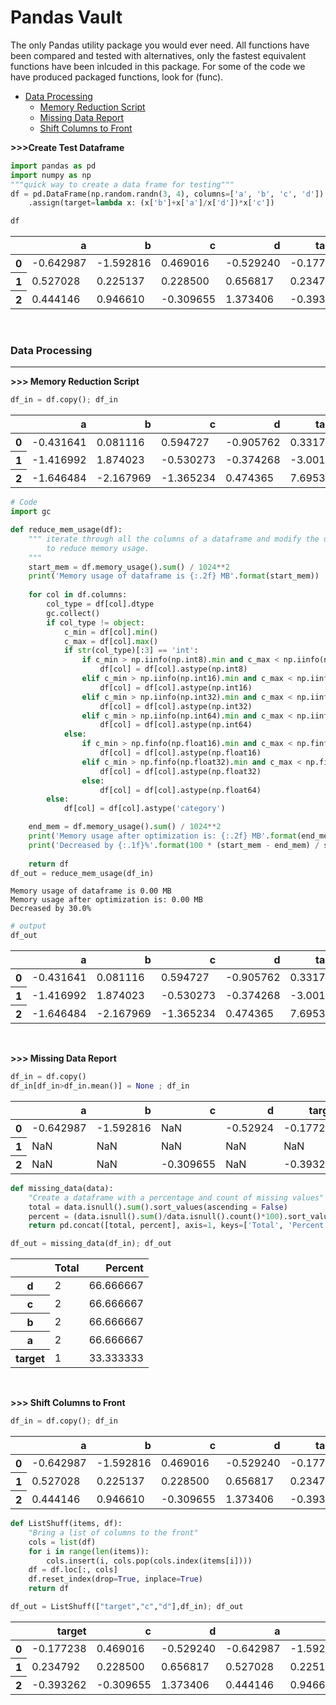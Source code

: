 
# Pandas Vault

The only Pandas utility package you would ever need. All functions have been compared and tested with alternatives, only the fastest equivalent functions have been inlcuded in this package. For some of the code we have produced packaged functions, look for (func). 

- [Data Processing](#dataprocessing)
    - [Memory Reduction Script](#memoryreduction)
    - [Missing Data Report](#missingdata)
    - [Shift Columns to Front](#shiftcolumns)

**>>>Create Test Dataframe**


```python
import pandas as pd
import numpy as np
"""quick way to create a data frame for testing""" 
df = pd.DataFrame(np.random.randn(3, 4), columns=['a', 'b', 'c', 'd']) \
    .assign(target=lambda x: (x['b']+x['a']/x['d'])*x['c'])

```



```python
df
```
<table class="dataframe">
  <thead>
    <tr style="text-align: right;">
      <th></th>
      <th>a</th>
      <th>b</th>
      <th>c</th>
      <th>d</th>
      <th>target</th>
    </tr>
  </thead>
  <tbody>
    <tr>
      <th>0</th>
      <td>-0.642987</td>
      <td>-1.592816</td>
      <td>0.469016</td>
      <td>-0.529240</td>
      <td>-0.177238</td>
    </tr>
    <tr>
      <th>1</th>
      <td>0.527028</td>
      <td>0.225137</td>
      <td>0.228500</td>
      <td>0.656817</td>
      <td>0.234792</td>
    </tr>
    <tr>
      <th>2</th>
      <td>0.444146</td>
      <td>0.946610</td>
      <td>-0.309655</td>
      <td>1.373406</td>
      <td>-0.393262</td>
    </tr>
  </tbody>
</table>

&nbsp;
&nbsp;

<a name="dataprocessing"></a>
### **Data Processing**
-----------------

<a name="memoryreduction"></a>
**>>> Memory Reduction Script**


```python
df_in = df.copy(); df_in
```

<table class="dataframe">
  <thead>
    <tr style="text-align: right;">
      <th></th>
      <th>a</th>
      <th>b</th>
      <th>c</th>
      <th>d</th>
      <th>target</th>
    </tr>
  </thead>
  <tbody>
    <tr>
      <th>0</th>
      <td>-0.431641</td>
      <td>0.081116</td>
      <td>0.594727</td>
      <td>-0.905762</td>
      <td>0.331787</td>
    </tr>
    <tr>
      <th>1</th>
      <td>-1.416992</td>
      <td>1.874023</td>
      <td>-0.530273</td>
      <td>-0.374268</td>
      <td>-3.001953</td>
    </tr>
    <tr>
      <th>2</th>
      <td>-1.646484</td>
      <td>-2.167969</td>
      <td>-1.365234</td>
      <td>0.474365</td>
      <td>7.695312</td>
    </tr>
  </tbody>
</table>



```python
# Code
import gc

def reduce_mem_usage(df):
    """ iterate through all the columns of a dataframe and modify the data type
        to reduce memory usage.        
    """
    start_mem = df.memory_usage().sum() / 1024**2
    print('Memory usage of dataframe is {:.2f} MB'.format(start_mem))
    
    for col in df.columns:
        col_type = df[col].dtype
        gc.collect()
        if col_type != object:
            c_min = df[col].min()
            c_max = df[col].max()
            if str(col_type)[:3] == 'int':
                if c_min > np.iinfo(np.int8).min and c_max < np.iinfo(np.int8).max:
                    df[col] = df[col].astype(np.int8)
                elif c_min > np.iinfo(np.int16).min and c_max < np.iinfo(np.int16).max:
                    df[col] = df[col].astype(np.int16)
                elif c_min > np.iinfo(np.int32).min and c_max < np.iinfo(np.int32).max:
                    df[col] = df[col].astype(np.int32)
                elif c_min > np.iinfo(np.int64).min and c_max < np.iinfo(np.int64).max:
                    df[col] = df[col].astype(np.int64)  
            else:
                if c_min > np.finfo(np.float16).min and c_max < np.finfo(np.float16).max:
                    df[col] = df[col].astype(np.float16)
                elif c_min > np.finfo(np.float32).min and c_max < np.finfo(np.float32).max:
                    df[col] = df[col].astype(np.float32)
                else:
                    df[col] = df[col].astype(np.float64)
        else:
            df[col] = df[col].astype('category')

    end_mem = df.memory_usage().sum() / 1024**2
    print('Memory usage after optimization is: {:.2f} MB'.format(end_mem))
    print('Decreased by {:.1f}%'.format(100 * (start_mem - end_mem) / start_mem))
    
    return df
df_out = reduce_mem_usage(df_in)
```

    Memory usage of dataframe is 0.00 MB
    Memory usage after optimization is: 0.00 MB
    Decreased by 30.0%


```python
# output
df_out
```



<table class="dataframe">
  <thead>
    <tr style="text-align: right;">
      <th></th>
      <th>a</th>
      <th>b</th>
      <th>c</th>
      <th>d</th>
      <th>target</th>
    </tr>
  </thead>
  <tbody>
    <tr>
      <th>0</th>
      <td>-0.431641</td>
      <td>0.081116</td>
      <td>0.594727</td>
      <td>-0.905762</td>
      <td>0.331787</td>
    </tr>
    <tr>
      <th>1</th>
      <td>-1.416992</td>
      <td>1.874023</td>
      <td>-0.530273</td>
      <td>-0.374268</td>
      <td>-3.001953</td>
    </tr>
    <tr>
      <th>2</th>
      <td>-1.646484</td>
      <td>-2.167969</td>
      <td>-1.365234</td>
      <td>0.474365</td>
      <td>7.695312</td>
    </tr>
  </tbody>
</table>


&nbsp;
&nbsp;

<a name="missingdata"></a>
**>>> Missing Data Report**


```python
df_in = df.copy()
df_in[df_in>df_in.mean()] = None ; df_in
```


<table class="dataframe">
  <thead>
    <tr style="text-align: right;">
      <th></th>
      <th>a</th>
      <th>b</th>
      <th>c</th>
      <th>d</th>
      <th>target</th>
    </tr>
  </thead>
  <tbody>
    <tr>
      <th>0</th>
      <td>-0.642987</td>
      <td>-1.592816</td>
      <td>NaN</td>
      <td>-0.52924</td>
      <td>-0.177238</td>
    </tr>
    <tr>
      <th>1</th>
      <td>NaN</td>
      <td>NaN</td>
      <td>NaN</td>
      <td>NaN</td>
      <td>NaN</td>
    </tr>
    <tr>
      <th>2</th>
      <td>NaN</td>
      <td>NaN</td>
      <td>-0.309655</td>
      <td>NaN</td>
      <td>-0.393262</td>
    </tr>
  </tbody>
</table>


```python
def missing_data(data):
    "Create a dataframe with a percentage and count of missing values"
    total = data.isnull().sum().sort_values(ascending = False)
    percent = (data.isnull().sum()/data.isnull().count()*100).sort_values(ascending = False)
    return pd.concat([total, percent], axis=1, keys=['Total', 'Percent'])

df_out = missing_data(df_in); df_out
```

<table class="dataframe">
  <thead>
    <tr style="text-align: right;">
      <th></th>
      <th>Total</th>
      <th>Percent</th>
    </tr>
  </thead>
  <tbody>
    <tr>
      <th>d</th>
      <td>2</td>
      <td>66.666667</td>
    </tr>
    <tr>
      <th>c</th>
      <td>2</td>
      <td>66.666667</td>
    </tr>
    <tr>
      <th>b</th>
      <td>2</td>
      <td>66.666667</td>
    </tr>
    <tr>
      <th>a</th>
      <td>2</td>
      <td>66.666667</td>
    </tr>
    <tr>
      <th>target</th>
      <td>1</td>
      <td>33.333333</td>
    </tr>
  </tbody>
</table>


&nbsp;
&nbsp;

<a name="shiftcolumns"></a>

**>>> Shift Columns to Front**


```python
df_in = df.copy(); df_in
```


<table class="dataframe">
  <thead>
    <tr style="text-align: right;">
      <th></th>
      <th>a</th>
      <th>b</th>
      <th>c</th>
      <th>d</th>
      <th>target</th>
    </tr>
  </thead>
  <tbody>
    <tr>
      <th>0</th>
      <td>-0.642987</td>
      <td>-1.592816</td>
      <td>0.469016</td>
      <td>-0.529240</td>
      <td>-0.177238</td>
    </tr>
    <tr>
      <th>1</th>
      <td>0.527028</td>
      <td>0.225137</td>
      <td>0.228500</td>
      <td>0.656817</td>
      <td>0.234792</td>
    </tr>
    <tr>
      <th>2</th>
      <td>0.444146</td>
      <td>0.946610</td>
      <td>-0.309655</td>
      <td>1.373406</td>
      <td>-0.393262</td>
    </tr>
  </tbody>
</table>


```python
def ListShuff(items, df):
    "Bring a list of columns to the front"
    cols = list(df)
    for i in range(len(items)):
        cols.insert(i, cols.pop(cols.index(items[i])))
    df = df.loc[:, cols]
    df.reset_index(drop=True, inplace=True)
    return df

df_out = ListShuff(["target","c","d"],df_in); df_out
```

<table class="dataframe">
  <thead>
    <tr style="text-align: right;">
      <th></th>
      <th>target</th>
      <th>c</th>
      <th>d</th>
      <th>a</th>
      <th>b</th>
    </tr>
  </thead>
  <tbody>
    <tr>
      <th>0</th>
      <td>-0.177238</td>
      <td>0.469016</td>
      <td>-0.529240</td>
      <td>-0.642987</td>
      <td>-1.592816</td>
    </tr>
    <tr>
      <th>1</th>
      <td>0.234792</td>
      <td>0.228500</td>
      <td>0.656817</td>
      <td>0.527028</td>
      <td>0.225137</td>
    </tr>
    <tr>
      <th>2</th>
      <td>-0.393262</td>
      <td>-0.309655</td>
      <td>1.373406</td>
      <td>0.444146</td>
      <td>0.946610</td>
    </tr>
  </tbody>
</table>


